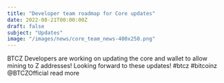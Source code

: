 ```yaml
---
title: "Developer team roadmap for Core updates"
date: 2022-08-21T00:00:00Z
draft: false
subject: "Updates"
image: "/images/news/core_team_news-400x250.png"
---
```


BTCZ Developers are working on updating the core and wallet to allow mining to Z addresses! Looking forward to these updates! #btcz #bitcoinz @BTCZOfficial
read more
